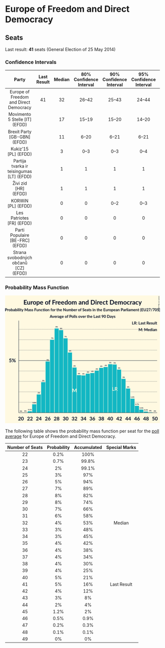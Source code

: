 # Europe of Freedom and Direct Democracy

## Seats

Last result: **41** seats (General Election of 25 May 2014)

### Confidence Intervals

| Party | Last Result | Median | 80% Confidence Interval | 90% Confidence Interval | 95% Confidence Interval | 99% Confidence Interval |
|:-----:|:-----------:|:------:|:-----------------------:|:-----------------------:|:-----------------------:|:-----------------------:|
| Europe of Freedom and Direct Democracy | 41 | 32 | 26–42 | 25–43 | 24–44 | 23–46 |
| Movimento 5 Stelle [IT] (EFDD) | | 17 | 15–19 | 15–20 | 14–20 | 14–21 |
| Brexit Party [GB-GBN] (EFDD) | | 11 | 6–20 | 6–21 | 6–21 | 6–22 |
| Kukiz’15 [PL] (EFDD) | | 3 | 0–3 | 0–3 | 0–4 | 0–4 |
| Partija tvarka ir teisingumas [LT] (EFDD) | | 1 | 1 | 1 | 1 | 0–1 |
| Živi zid [HR] (EFDD) | | 1 | 1 | 1 | 1 | 1–2 |
| KORWiN [PL] (EFDD) | | 0 | 0 | 0–2 | 0–3 | 0–3 |
| Les Patriotes [FR] (EFDD) | | 0 | 0 | 0 | 0 | 0 |
| Parti Populaire [BE-FRC] (EFDD) | | 0 | 0 | 0 | 0 | 0 |
| Strana svobodných občanů [CZ] (EFDD) | | 0 | 0 | 0 | 0 | 0 |

### Probability Mass Function

![Graph with seats probability mass function not yet produced](average-2019-04-23-seats-pmf-europeoffreedomanddirectdemocracy.png "Seats Probability Mass Function")

The following table shows the probability mass function per seat for the [poll average](average-2019-04-23.html) for Europe of Freedom and Direct Democracy.

| Number of Seats | Probability | Accumulated | Special Marks |
|:---------------:|:-----------:|:-----------:|:-------------:|
| 22 | 0.2% | 100% |  |
| 23 | 0.7% | 99.8% |  |
| 24 | 2% | 99.1% |  |
| 25 | 3% | 97% |  |
| 26 | 5% | 94% |  |
| 27 | 7% | 89% |  |
| 28 | 8% | 82% |  |
| 29 | 8% | 74% |  |
| 30 | 7% | 66% |  |
| 31 | 6% | 58% |  |
| 32 | 4% | 53% | Median |
| 33 | 3% | 48% |  |
| 34 | 3% | 45% |  |
| 35 | 4% | 42% |  |
| 36 | 4% | 38% |  |
| 37 | 4% | 34% |  |
| 38 | 4% | 30% |  |
| 39 | 4% | 25% |  |
| 40 | 5% | 21% |  |
| 41 | 5% | 16% | Last Result |
| 42 | 4% | 12% |  |
| 43 | 3% | 8% |  |
| 44 | 2% | 4% |  |
| 45 | 1.2% | 2% |  |
| 46 | 0.5% | 0.9% |  |
| 47 | 0.2% | 0.3% |  |
| 48 | 0.1% | 0.1% |  |
| 49 | 0% | 0% |  |


